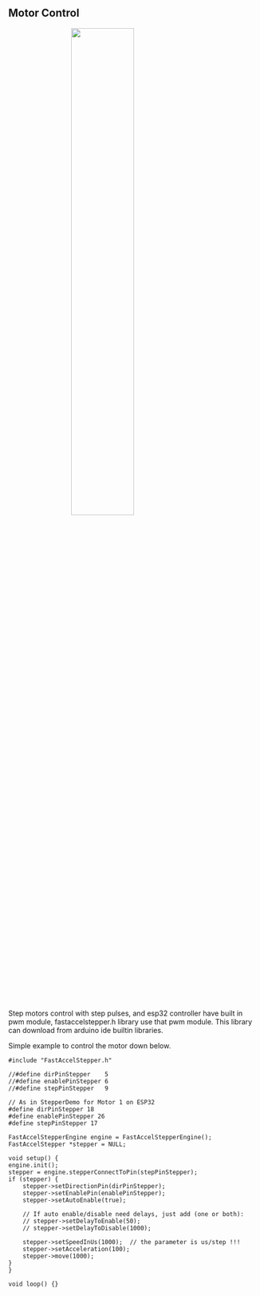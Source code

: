 ## Motor Control

<img style="width:50%; margin-left:auto; margin-right:auto; display:block" src="https://raw.githubusercontent.com/robolaunch/cloudy/docs/docs/images/cnc_shield_esp32.jpg"/>

Step motors control with step pulses, and esp32 controller have built in pwm module, fastaccelstepper.h library use that pwm module. This library can download from arduino ide builtin libraries. 

Simple example to control the motor down below.


    #include "FastAccelStepper.h"

    //#define dirPinStepper    5
    //#define enablePinStepper 6
    //#define stepPinStepper   9 

    // As in StepperDemo for Motor 1 on ESP32
    #define dirPinStepper 18
    #define enablePinStepper 26
    #define stepPinStepper 17

    FastAccelStepperEngine engine = FastAccelStepperEngine();
    FastAccelStepper *stepper = NULL;

    void setup() {
    engine.init();
    stepper = engine.stepperConnectToPin(stepPinStepper);
    if (stepper) {
        stepper->setDirectionPin(dirPinStepper);
        stepper->setEnablePin(enablePinStepper);
        stepper->setAutoEnable(true);

        // If auto enable/disable need delays, just add (one or both):
        // stepper->setDelayToEnable(50);
        // stepper->setDelayToDisable(1000);

        stepper->setSpeedInUs(1000);  // the parameter is us/step !!!
        stepper->setAcceleration(100);
        stepper->move(1000);
    }
    }

    void loop() {}
